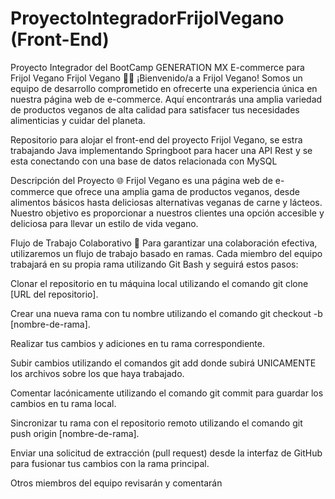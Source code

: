 # ProyectoIntegradorFrijolVegano (Front-End)
Proyecto Integrador del BootCamp GENERATION MX E-commerce para Frijol Vegano
Frijol Vegano 🌱🛒
¡Bienvenido/a a Frijol Vegano! Somos un equipo de desarrollo comprometido en ofrecerte una experiencia única en nuestra página web de e-commerce. Aquí encontrarás una amplia variedad de productos veganos de alta calidad para satisfacer tus necesidades alimenticias y cuidar del planeta.

Repositorio para alojar el front-end del proyecto Frijol Vegano, se estra trabajando Java implementando Springboot para hacer una API Rest y se esta conectando con una base de datos relacionada con MySQL

Descripción del Proyecto 🌐
Frijol Vegano es una página web de e-commerce que ofrece una amplia gama de productos veganos, desde alimentos básicos hasta deliciosas alternativas veganas de carne y lácteos. Nuestro objetivo es proporcionar a nuestros clientes una opción accesible y deliciosa para llevar un estilo de vida vegano.

Flujo de Trabajo Colaborativo 🤝
Para garantizar una colaboración efectiva, utilizaremos un flujo de trabajo basado en ramas. Cada miembro del equipo trabajará en su propia rama utilizando Git Bash y seguirá estos pasos:

Clonar el repositorio en tu máquina local utilizando el comando git clone [URL del repositorio].

Crear una nueva rama con tu nombre utilizando el comando git checkout -b [nombre-de-rama].

Realizar tus cambios y adiciones en tu rama correspondiente.

Subir cambios utilizando el comandos git add donde subirá UNICAMENTE los archivos sobre los que haya trabajado.

Comentar lacónicamente utilizando el comando git commit para guardar los cambios en tu rama local.

Sincronizar tu rama con el repositorio remoto utilizando el comando git push origin [nombre-de-rama].

Enviar una solicitud de extracción (pull request) desde la interfaz de GitHub para fusionar tus cambios con la rama principal.

Otros miembros del equipo revisarán y comentarán

